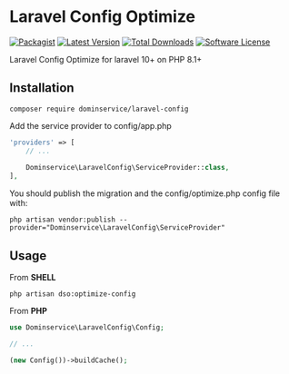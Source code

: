 # Laravel Config Optimize

[![Packagist](https://img.shields.io/packagist/v/dominservice/laravel-config.svg)]()
[![Latest Version](https://img.shields.io/github/release/dominservice/laravel-config.svg?style=flat-square)](https://github.com/dominservice/laravel-config/releases)
[![Total Downloads](https://img.shields.io/packagist/dt/dominservice/laravel-config.svg?style=flat-square)](https://packagist.org/packages/dominservice/laravel-config)
[![Software License](https://img.shields.io/badge/license-MIT-brightgreen.svg?style=flat-square)](LICENSE)

Laravel Config Optimize for laravel 10+ on PHP 8.1+

## Installation

```shell
composer require dominservice/laravel-config
```

Add the service provider to config/app.php

```php
'providers' => [
    // ...
    
    Dominservice\LaravelConfig\ServiceProvider::class,
],

```


You should publish the migration and the config/optimize.php config file with:

```shell
php artisan vendor:publish --provider="Dominservice\LaravelConfig\ServiceProvider"
```


## Usage

From __SHELL__

```shell
php artisan dso:optimize-config
```

From __PHP__

```php
use Dominservice\LaravelConfig\Config;

// ...

(new Config())->buildCache();
```
